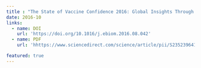 ```yaml
---
title : "The State of Vaccine Confidence 2016: Global Insights Through a 67-Country Survey"
date: 2016-10
links:
  - name: DOI
    url: 'https://doi.org/10.1016/j.ebiom.2016.08.042'
  - name: PDF
    url: 'hhttps://www.sciencedirect.com/science/article/pii/S235239641630398X'

featured: true
---
```

